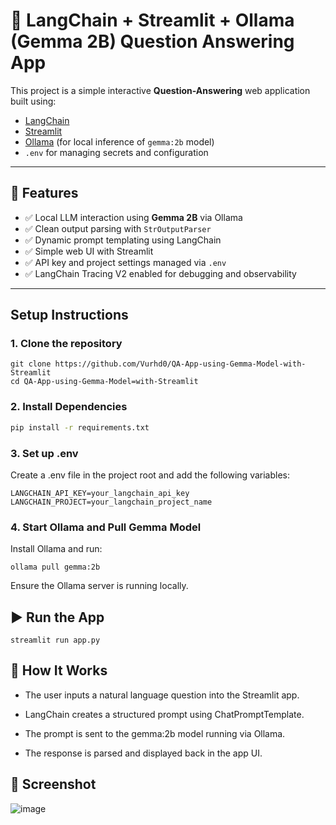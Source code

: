 # 🧠 LangChain + Streamlit + Ollama (Gemma 2B) Question Answering App

This project is a simple interactive **Question-Answering** web application built using:
- [LangChain](https://www.langchain.com/)
- [Streamlit](https://streamlit.io/)
- [Ollama](https://ollama.com/) (for local inference of `gemma:2b` model)
- `.env` for managing secrets and configuration

---

## 🚀 Features

- ✅ Local LLM interaction using **Gemma 2B** via Ollama
- ✅ Clean output parsing with `StrOutputParser`
- ✅ Dynamic prompt templating using LangChain
- ✅ Simple web UI with Streamlit
- ✅ API key and project settings managed via `.env`
- ✅ LangChain Tracing V2 enabled for debugging and observability

---

## Setup Instructions

### 1. Clone the repository

```
git clone https://github.com/Vurhd0/QA-App-using-Gemma-Model-with-Streamlit
cd QA-App-using-Gemma-Model=with-Streamlit
```
### 2. Install Dependencies

```bash
pip install -r requirements.txt
```
### 3. Set up .env
Create a .env file in the project root and add the following variables:
```
LANGCHAIN_API_KEY=your_langchain_api_key
LANGCHAIN_PROJECT=your_langchain_project_name
```
### 4. Start Ollama and Pull Gemma Model

Install Ollama and run:
```
ollama pull gemma:2b
```
Ensure the Ollama server is running locally.

## ▶️ Run the App
```
streamlit run app.py
```

## 🧠 How It Works
- The user inputs a natural language question into the Streamlit app.

- LangChain creates a structured prompt using ChatPromptTemplate.

- The prompt is sent to the gemma:2b model running via Ollama.

- The response is parsed and displayed back in the app UI.

## 📸 Screenshot
![image](https://github.com/user-attachments/assets/b2d5321e-ce28-4a64-a330-718ce3714c44)

